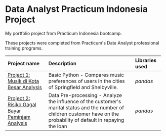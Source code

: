 # Data Analyst Practicum Indonesia Project
My portfolio project from Practicum Indonesia bootcamp.

These projects were completed from Practicum's Data Analyst professional training programs.

| Project name | Description | Libraries used | 
| :---------------------- | :---------------------- | :---------------------- |
| [Project 1: Musik di Kota Besar Analysis](Project_1.music_project_en) | Basic Python - Compares music preferences of users in the cities of Springfield and Shelbyville. | *pandas* |
| [Project 2: Risiko Gagal Bayar Peminjam Analysis](Project_2.credit_scoring_eng) | Data Pre-processing - Analyze the influence of the customer's marital status and the number of children customer have on the probability of default in repaying the loan | *pandas* |
